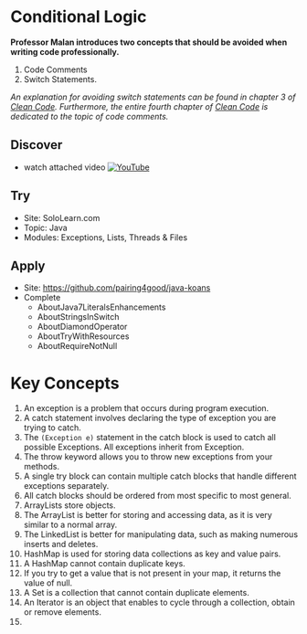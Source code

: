 # Conditional Logic

**Professor Malan introduces two concepts that should be avoided when writing code professionally.**
1) Code Comments 
2) Switch Statements. 

_An explanation for avoiding switch statements can be found in chapter 3 of [Clean Code](http://a.co/d/99nSsnx). Furthermore, the entire fourth chapter of [Clean Code](http://a.co/d/99nSsnx) is dedicated to the topic of code comments._

## Discover
- watch attached video [![YouTube](https://i.ytimg.com/vi/FQP0sQIf9nw/default.jpg)](https://www.youtube.com/watch?v=FQP0sQIf9nw)

## Try
- Site: SoloLearn.com
- Topic: Java
- Modules: Exceptions, Lists, Threads & Files

## Apply
- Site: https://github.com/pairing4good/java-koans
- Complete
  - AboutJava7LiteralsEnhancements
  - AboutStringsInSwitch
  - AboutDiamondOperator
  - AboutTryWithResources
  - AboutRequireNotNull

# Key Concepts
1. An exception is a problem that occurs during program execution.
1. A catch statement involves declaring the type of exception you are trying to catch.
1. The `(Exception e)` statement in the catch block is used to catch all possible Exceptions.  All exceptions inherit from Exception.
1. The throw keyword allows you to throw new exceptions from your methods.
1. A single try block can contain multiple catch blocks that handle different exceptions separately.
1. All catch blocks should be ordered from most specific to most general. 
1. ArrayLists store objects.
1. The ArrayList is better for storing and accessing data, as it is very similar to a normal array.
1. The LinkedList is better for manipulating data, such as making numerous inserts and deletes.
1. HashMap is used for storing data collections as key and value pairs.
1. A HashMap cannot contain duplicate keys.
1. If you try to get a value that is not present in your map, it returns the value of null.
1. A Set is a collection that cannot contain duplicate elements.
1. An Iterator is an object that enables to cycle through a collection, obtain or remove elements.
1. 
